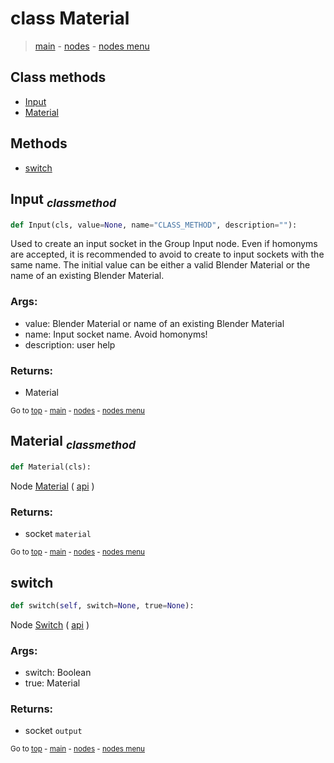 # class Material

> [main](./structure.md) - [nodes](ndes.md) - [nodes menu](.nodes_menus.md)


## Class methods

- [Input](#Input-classmethod)
- [Material](#Material-classmethod)


## Methods

- [switch](#switch)

## Input <sub>*classmethod*</sub>

```python
def Input(cls, value=None, name="CLASS_METHOD", description=""):

```
Used to create an input socket in the Group Input node.
Even if homonyms are accepted, it is recommended to avoid to create to input sockets with the same name.
The initial value can be either a valid Blender Material or the name of an existing Blender Material.

### Args:
- value: Blender Material or name of an existing Blender Material
- name: Input socket name. Avoid homonyms!
- description: user help

### Returns:
- Material

<sub>Go to [top](#class-Material) - [main](./structure.md) - [nodes](ndes.md) - [nodes menu](.nodes_menus.md)</sub>

## Material <sub>*classmethod*</sub>

```python
def Material(cls):

```
Node [Material](https://docs.blender.org/manual/en/latest/modeling/geometry_nodes/input/material.html) ( [api](https://docs.blender.org/api/current/bpy.types.GeometryNodeInputMaterial.html) )

### Returns:
- socket `material`

<sub>Go to [top](#class-Material) - [main](./structure.md) - [nodes](ndes.md) - [nodes menu](.nodes_menus.md)</sub>

## switch

```python
def switch(self, switch=None, true=None):

```
Node [Switch](https://docs.blender.org/manual/en/latest/modeling/geometry_nodes/utilities/switch.html) ( [api](https://docs.blender.org/api/current/bpy.types.GeometryNodeSwitch.html) )

### Args:
- switch: Boolean
- true: Material

### Returns:
- socket `output`

<sub>Go to [top](#class-Material) - [main](./structure.md) - [nodes](ndes.md) - [nodes menu](.nodes_menus.md)</sub>

